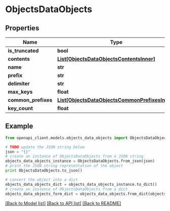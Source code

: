 # ObjectsDataObjects


## Properties
Name | Type | Description | Notes
------------ | ------------- | ------------- | -------------
**is_truncated** | **bool** |  | [optional] 
**contents** | [**List[ObjectsDataObjectsContentsInner]**](ObjectsDataObjectsContentsInner.md) |  | [optional] 
**name** | **str** |  | [optional] 
**prefix** | **str** |  | [optional] 
**delimiter** | **str** |  | [optional] 
**max_keys** | **float** |  | [optional] 
**common_prefixes** | [**List[ObjectsDataObjectsCommonPrefixesInner]**](ObjectsDataObjectsCommonPrefixesInner.md) |  | [optional] 
**key_count** | **float** |  | [optional] 

## Example

```python
from openapi_client.models.objects_data_objects import ObjectsDataObjects

# TODO update the JSON string below
json = "{}"
# create an instance of ObjectsDataObjects from a JSON string
objects_data_objects_instance = ObjectsDataObjects.from_json(json)
# print the JSON string representation of the object
print ObjectsDataObjects.to_json()

# convert the object into a dict
objects_data_objects_dict = objects_data_objects_instance.to_dict()
# create an instance of ObjectsDataObjects from a dict
objects_data_objects_form_dict = objects_data_objects.from_dict(objects_data_objects_dict)
```
[[Back to Model list]](../README.md#documentation-for-models) [[Back to API list]](../README.md#documentation-for-api-endpoints) [[Back to README]](../README.md)


